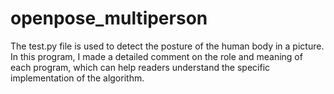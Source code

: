 openpose_multiperson
====
The test.py file is used to detect the posture of the human body in a picture. In this program, I made a detailed comment on the role and meaning of each program, which can help readers understand the specific implementation of the algorithm.
